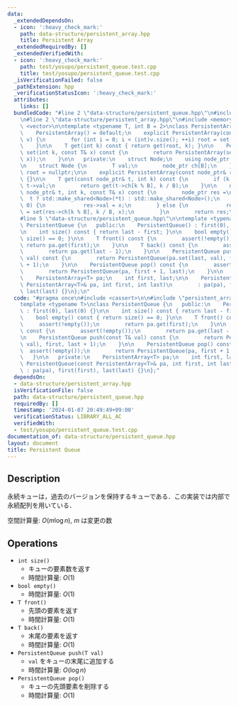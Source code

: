```yaml
---
data:
  _extendedDependsOn:
  - icon: ':heavy_check_mark:'
    path: data-structure/persistent_array.hpp
    title: Persistent Array
  _extendedRequiredBy: []
  _extendedVerifiedWith:
  - icon: ':heavy_check_mark:'
    path: test/yosupo/persistent_queue.test.cpp
    title: test/yosupo/persistent_queue.test.cpp
  _isVerificationFailed: false
  _pathExtension: hpp
  _verificationStatusIcon: ':heavy_check_mark:'
  attributes:
    links: []
  bundledCode: "#line 2 \"data-structure/persistent_queue.hpp\"\n#include <cassert>\n\
    \n#line 2 \"data-structure/persistent_array.hpp\"\n#include <memory>\n#include\
    \ <vector>\n\ntemplate <typename T, int B = 2>\nclass PersistentArray {\n   public:\n\
    \    PersistentArray() = default;\n    explicit PersistentArray(const std::vector<T>&\
    \ v) {\n        for (int i = 0; i < (int)v.size(); ++i) root = set(root, i, v[i]);\n\
    \    }\n\n    T get(int k) const { return get(root, k); }\n\n    PersistentArray\
    \ set(int k, const T& x) const {\n        return PersistentArray(set(root, k,\
    \ x));\n    }\n\n   private:\n    struct Node;\n    using node_ptr = std::shared_ptr<Node>;\n\
    \n    struct Node {\n        T val;\n        node_ptr ch[B];\n    };\n\n    node_ptr\
    \ root = nullptr;\n\n    explicit PersistentArray(const node_ptr& root) : root(root)\
    \ {}\n\n    T get(const node_ptr& t, int k) const {\n        if (k == 0) return\
    \ t->val;\n        return get(t->ch[k % B], k / B);\n    }\n\n    node_ptr set(const\
    \ node_ptr& t, int k, const T& x) const {\n        node_ptr res =\n          \
    \  t ? std::make_shared<Node>(*t) : std::make_shared<Node>();\n        if (k ==\
    \ 0) {\n            res->val = x;\n        } else {\n            res->ch[k % B]\
    \ = set(res->ch[k % B], k / B, x);\n        }\n        return res;\n    }\n};\n\
    #line 5 \"data-structure/persistent_queue.hpp\"\n\ntemplate <typename T>\nclass\
    \ PersistentQueue {\n   public:\n    PersistentQueue() : first(0), last(0) {}\n\
    \n    int size() const { return last - first; }\n\n    bool empty() const { return\
    \ size() == 0; }\n\n    T front() const {\n        assert(!empty());\n       \
    \ return pa.get(first);\n    }\n\n    T back() const {\n        assert(!empty());\n\
    \        return pa.get(last - 1);\n    }\n\n    PersistentQueue push(const T&\
    \ val) const {\n        return PersistentQueue(pa.set(last, val), first, last\
    \ + 1);\n    }\n\n    PersistentQueue pop() const {\n        assert(!empty());\n\
    \        return PersistentQueue(pa, first + 1, last);\n    }\n\n   private:\n\
    \    PersistentArray<T> pa;\n    int first, last;\n\n    PersistentQueue(const\
    \ PersistentArray<T>& pa, int first, int last)\n        : pa(pa), first(first),\
    \ last(last) {}\n};\n"
  code: "#pragma once\n#include <cassert>\n\n#include \"persistent_array.hpp\"\n\n\
    template <typename T>\nclass PersistentQueue {\n   public:\n    PersistentQueue()\
    \ : first(0), last(0) {}\n\n    int size() const { return last - first; }\n\n\
    \    bool empty() const { return size() == 0; }\n\n    T front() const {\n   \
    \     assert(!empty());\n        return pa.get(first);\n    }\n\n    T back()\
    \ const {\n        assert(!empty());\n        return pa.get(last - 1);\n    }\n\
    \n    PersistentQueue push(const T& val) const {\n        return PersistentQueue(pa.set(last,\
    \ val), first, last + 1);\n    }\n\n    PersistentQueue pop() const {\n      \
    \  assert(!empty());\n        return PersistentQueue(pa, first + 1, last);\n \
    \   }\n\n   private:\n    PersistentArray<T> pa;\n    int first, last;\n\n   \
    \ PersistentQueue(const PersistentArray<T>& pa, int first, int last)\n       \
    \ : pa(pa), first(first), last(last) {}\n};"
  dependsOn:
  - data-structure/persistent_array.hpp
  isVerificationFile: false
  path: data-structure/persistent_queue.hpp
  requiredBy: []
  timestamp: '2024-01-07 20:49:49+09:00'
  verificationStatus: LIBRARY_ALL_AC
  verifiedWith:
  - test/yosupo/persistent_queue.test.cpp
documentation_of: data-structure/persistent_queue.hpp
layout: document
title: Persistent Queue
---
```


## Description

永続キューは，過去のバージョンを保持するキューである．この実装では内部で永続配列を用いている．

空間計算量: $O(m \log n)$, $m$ は変更の数

## Operations

- `int size()`
    - キューの要素数を返す
    - 時間計算量: $O(1)$
- `bool empty()`
    - 時間計算量: $O(1)$
- `T front()`
    - 先頭の要素を返す
    - 時間計算量: $O(1)$
- `T back()`
    - 末尾の要素を返す
    - 時間計算量: $O(1)$
- `PersistentQueue push(T val)`
    - `val` をキューの末尾に追加する
    - 時間計算量: $O(\log n)$
- `PersistentQueue pop()`
    - キューの先頭要素を削除する
    - 時間計算量: $O(1)$